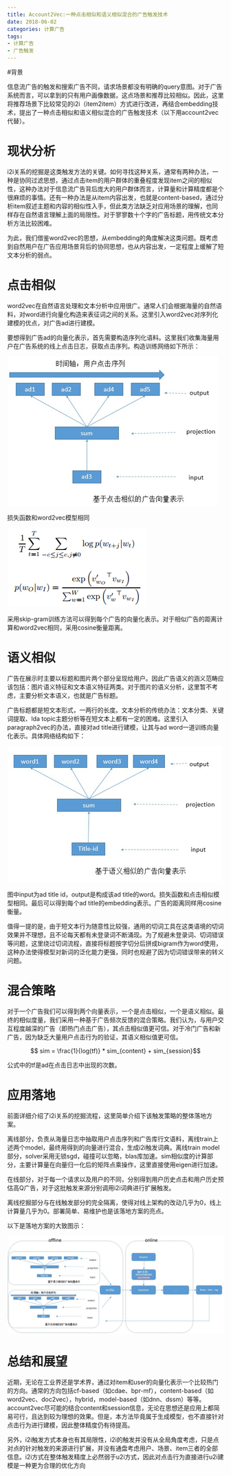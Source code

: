 ```yaml
---
title: Account2Vec:一种点击相似和语义相似混合的广告触发技术
date: 2018-06-02
categories: 计算广告
tags:
- 计算广告
- 广告触发
---
```


#背景

信息流广告的触发和搜索广告不同，请求场景都没有明确的query意图。对于广告系统而言，可以拿到的只有用户画像数据，这点场景和推荐比较相似。因此，这里将推荐场景下比较常见的i2i（item2item）方式进行改进，再结合embedding技术，提出了一种点击相似和语义相似混合的广告触发技术（以下用account2vec代替）。

<!-- more -->

# 现状分析

i2i关系的挖掘是这类触发方法的关键。如何寻找这种关系，通常有两种办法，一种是协同过滤思想，通过点击item的用户群体的重叠程度发现item之间的相似性，这种办法对于信息流广告背后庞大的用户群体而言，计算量和计算精度都是个很麻烦的事情。还有一种办法是从item内容出发，也就是content-based，通过分析item叙述主题和内容的相似性入手，但此类方法缺乏对应用场景的理解，也同样存在自然语言理解上面的局限性。对于寥寥数十个字的广告标题，用传统文本分析方法比较困难。

为此，我们借鉴word2vec的思想，从embedding的角度解决这类问题。既考虑到自然用户在广告应用场景背后的协同思想，也从内容出发，一定程度上缓解了短文本分析的弱点。

# 点击相似

word2vec在自然语言处理和文本分析中应用很广。通常人们会根据海量的自然语料，对word进行向量化构造来表征词之间的关系。这里引入word2vec对序列化建模的优点，对广告ad进行建模。

要想得到广告ad的向量化表示，首先需要构造序列化语料。这里我们收集海量用户在广告系统的线上点击日志，获取点击序列。构造训练网络如下所示：

![avatar](/images/计算广告/ad-32.png)

损失函数和word2vec模型相同

![avatar](/images/计算广告/ad-33.png)

采用skip-gram训练方法可以得到每个广告的向量化表示。对于相似广告的距离计算和word2vec相同，采用cosine衡量距离。

# 语义相似

广告在展示时主要以标题和图片两个部分呈现给用户。因此广告语义的涵义范畴应该包括：图片语义特征和文本语义特征两类。对于图片的语义分析，这里暂不考虑，主要分析文本语义，也就是广告标题。

广告标题都是短文本形式，一两行的长度。文本分析的传统办法：文本分类、关键词提取、lda topic主题分析等在短文本上都有一定的困难。这里引入paragraph2vec的办法，直接对ad title进行建模，让其与ad word一道训练向量化表示。具体网络结构如下：

![avatar](/images/计算广告/ad-34.png)

图中input为ad title id，output是构成该ad title的word。损失函数和点击相似模型相同。最后可以得到每个ad title的embedding表示。广告的距离同样用cosine衡量。

值得一提的是，由于短文本行为随意性比较强，通用的切词工具在这类语境的切词效果并不理想，且不论每天都有未登录词不断涌现。为了规避未登录词、切词错误等问题，这里绕过切词流程，直接将标题按字切分后拼成bigram作为word使用，这种办法使得模型对新词的泛化能力更强，同时也规避了因为切词错误带来的转义问题。

# 混合策略

对于一个广告我们可以得到两个向量表示，一个是点击相似，一个是语义相似。最终的相似度量，我们采用一种基于广告频次反馈的混合策略。我们认为，与用户交互程度越深的广告（即热门点击广告），其点击相似值更可信。对于冷门广告和新广告，因为缺乏大量用户点击行为的验证，其语义相似值更可信。

$$ sim = \frac{1}{log(tf)} * sim_{content} + sim_{session}$$

公式中的tf是ad在点击日志中出现的次数。

# 应用落地

前面详细介绍了i2i关系的挖掘流程，这里简单介绍下该触发策略的整体落地方案。

离线部分，负责从海量日志中抽取用户点击序列和广告库行文语料，离线train上述两个model，最终用得到的向量进行混合，生成i2i触发词典。离线train model部分，solver采用无锁sgd，碰撞可以忽略，blas库加速。sim相似度的计算部分，主要计算量在向量归一化后的矩阵点乘操作，这里直接使用eigen进行加速。

在线部分，对于每一个请求以及用户的不同，分别得到用户历史点击和用户历史预估高Q广告，对于这批触发来源分别调用i2i词典进行扩展触发。

离线挖掘部分与在线触发部分的完全隔离，使得对线上架构的改动几乎为0，线上计算量几乎为0。部署简单、易维护也是该落地方案的亮点。

以下是落地方案的大致图示：

![avatar](/images/计算广告/ad-35.png)

# 总结和展望

近期，无论在工业界还是学术界，通过对item和user的向量化表示一个比较热门的方向。通常的方向包括cf-based（如cdae、bpr-mf），content-based（如word2vec、doc2vec），hybrid，model-based（如dnn、dssm）等等。account2vec尽可能的结合content和session信息，无论在思想还是应用上都简易可行，且达到较为理想的效果。但是，本方法毕竟属于生成模型，也不直接针对点击行为进行建模，因此整体精度仍有待提高。

另外，i2i触发方式本身也有其局限性，i2i的触发并没有从全局角度考虑，只是点对点的针对触发的来源进行扩展，并没有通盘考虑用户、场景、item三者的全部信息。i2i方式在整体触发精度上必然弱于u2i方式，因此对点击行为直接进行u2i建模是一种更为合理的优化方向
